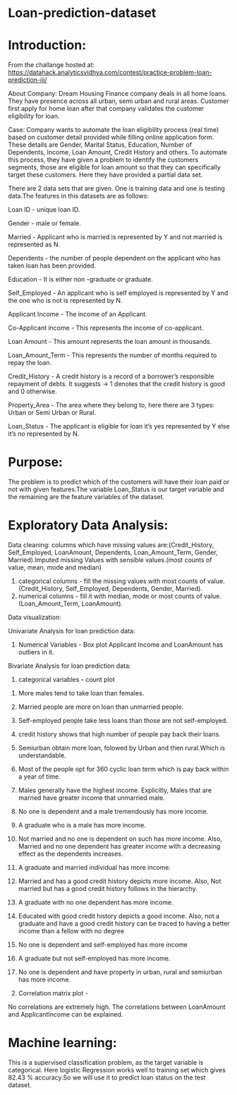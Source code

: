 # Loan-prediction-dataset

# Introduction:

From the challange hosted at: https://datahack.analyticsvidhya.com/contest/practice-problem-loan-prediction-iii/

About Company:
Dream Housing Finance company deals in all home loans. They have presence across all urban, semi urban and rural areas. Customer first apply for home loan after that company validates the customer eligibility for loan.

Case:
Company wants to automate the loan eligibility process (real time) based on customer detail provided while filling online application form. These details are Gender, Marital Status, Education, Number of Dependents, Income, Loan Amount, Credit History and others. To automate this process, they have given a problem to identify the customers segments, those are eligible for loan amount so that they can specifically target these customers. Here they have provided a partial data set.

There are 2 data sets that are given. One is training data and one is testing data.The features in this datasets are as follows:

Loan ID  -  unique loan ID.

Gender - male or female.

Married - Applicant who is married is represented by Y and not married is represented as N.

Dependents - the number of people dependent on the applicant who has taken loan has been provided.

Education - It is either non -graduate or graduate.

Self_Employed - An applicant who is self employed is represented by Y and the one who is not is represented by N.

Applicant Income - The income of an Applicant.

Co-Applicant income - This represents the income of co-applicant.

Loan Amount - This amount represents the loan amount in thousands.

Loan_Amount_Term - This represents the number of months required to repay the loan.

Credit_History - A credit history is a record of a borrower’s responsible repayment of debts. It suggests → 1 denotes that the credit history is good and 0 otherwise.

Property_Area - The area where they belong to, here there are 3 types: Urban or Semi Urban or Rural.

Loan_Status - The applicant is eligible for loan it’s yes represented by Y else it’s no represented by N.

# Purpose:
The problem is to predict which of the customers will have their loan paid or not with given features.The variable Loan_Status is our target variable and the remaining are the feature variables of the dataset.


# Exploratory Data Analysis:

Data cleaning:
columns which have missing values are:(Credit_History, Self_Employed, LoanAmount, Dependents, Loan_Amount_Term, Gender, Married).Imputed missing Values with sensible values.(most counts of value, mean, mode and median)
 
1. categorical columns - fill the missing values with most counts of value.(Credit_History, Self_Employed, Dependents, Gender, Married). 
2. numerical columns -  fill it with median, mode or most counts of value.(Loan_Amount_Term, LoanAmount).

Data visualization:

Univariate Analysis for loan prediction data:

1. Numerical Variables - Box plot
Applicant Income and LoanAmount has outliers in it.

Bivariate Analysis for loan prediction data:

1. categorical variables - count plot  
1) More males tend to take loan than females.

2) Married people are more on loan than unmarried people.

3) Self-employed people take less loans than those are not self-employed.

4) credit history shows that high number of people pay back their loans.

5) Semiurban obtain more loan, folowed by Urban and then rural.Which is understandable.

6) Most of the people opt for 360 cyclic loan term which is pay back within a year of time.   

7) Males generally have the highest income. Explicitly, Males that are married have greater income that unmarried male.

8) No one is dependent and a male tremendously has more income. 

9) A graduate who is a male has more income.

10) Not married and no one is dependent on such has more income. Also, Married and no one dependent has greater income with a decreasing effect as the dependents increases.

11) A graduate and married individual has more income.

12) Married and has a good credit history depicts more income. Also, Not married but has a good credit history follows in the hierarchy.

13) A graduate with no one dependent has more income.

14) Educated with good credit history depicts a good income. Also, not a graduate and have a good credit history can be traced to having a better income than a fellow with no degree

15) No one is dependent and self-employed has more income

16) A graduate but not self-employed has more income.

17) No one is dependent and have property in urban, rural and semiurban has more income.

2. Correlation matrix plot - 

No correlations are extremely high. The correlations between LoanAmount and ApplicantIncome can be explained.


# Machine learning:

This is a supervised classification problem, as the target variable is categorical.
Here  logistic Regression works well to training set which gives 82.43 % accuracy.So we will use it to predict loan status on the test dataset.
